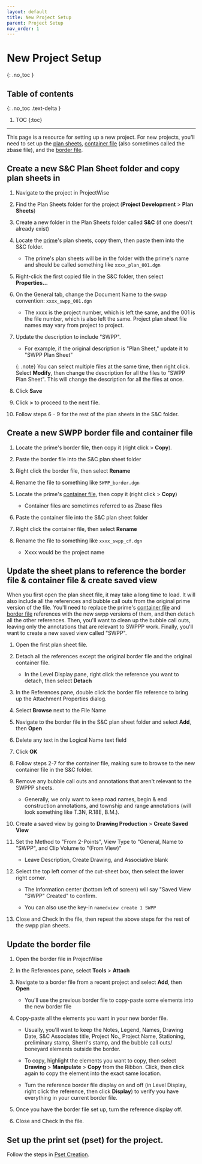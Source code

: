 ```yaml
---
layout: default
title: New Project Setup
parent: Project Setup
nav_order: 1
---
```


# New Project Setup
{: .no_toc }

## Table of contents
{: .no_toc .text-delta }

1. TOC
{:toc}

---

This page is a resource for setting up a new project. For new projects, you'll need to set up the [plan sheets], [container file] (also sometimes called the zbase file), and the [border file].

## Create a new S&C Plan Sheet folder and copy plan sheets in

1.  Navigate to the project in ProjectWise

2.  Find the Plan Sheets folder for the project (**Project Development** > **Plan Sheets**)

3.  Create a new folder in the Plan Sheets folder called **S&C** (if one doesn't already exist)

4.  Locate the [prime]'s plan sheets, copy them, then paste them into the S&C folder.

    -   The prime's plan sheets will be in the folder with the prime's name and should be called something like `xxxx_plan_001.dgn`

5.  Right-click the first copied file in the S&C folder, then select **Properties...**

6.  On the General tab, change the Document Name to the swpp convention: `xxxx_swpp_001.dgn`

    -   The xxxx is the project number, which is left the same, and the 001 is the file number, which is also left the same. Project plan sheet file names may vary from project to project.

7.  Update the description to include "SWPP".

    -   For example, if the original description is "Plan Sheet," update it to "SWPP Plan Sheet"
    
    {: .note}
    You can select multiple files at the same time, then right click. Select **Modify**, then change the description for all the files to "SWPP Plan Sheet". This will change the description for all the files at once.

8.  Click **Save**

9.  Click **>** to proceed to the next file.

10. Follow steps 6 - 9 for the rest of the plan sheets in the S&C folder.

## Create a new SWPP border file and container file

1.  Locate the prime's border file, then copy it (right click > **Copy**).

2.  Paste the border file into the S&C plan sheet folder

3.  Right click the border file, then select **Rename**

4.  Rename the file to something like `SWPP_border.dgn`

5.  Locate the prime's [container file], then copy it (right click > **Copy**)

    -   Container files are sometimes referred to as Zbase files

6.  Paste the container file into the S&C plan sheet folder

7.  Right click the container file, then select **Rename**

8.  Rename the file to something like `xxxx_swpp_cf.dgn`

    -   Xxxx would be the project name

## Update the sheet plans to reference the border file & container file & create saved view

When you first open the plan sheet file, it may take a long time to load. It will also include all the references and bubble call outs from the original prime version of the file. You'll need to replace the prime's [container file] and [border file] references with the new swpp
versions of them, and then detach all the other references. Then, you'll want to clean up the bubble call outs, leaving only the annotations that are relevant to SWPPP work. Finally, you'll want to create a new saved view called "SWPP".

1.  Open the first plan sheet file.

2.  Detach all the references except the original border file and the original container file.

    -   In the Level Display pane, right click the reference you want to detach, then select **Detach**

3.  In the References pane, double click the border file reference to bring up the Attachment Properties dialog.

4.  Select **Browse** next to the File Name

5.  Navigate to the border file in the S&C plan sheet folder and select **Add**, then **Open**

6.  Delete any text in the Logical Name text field

7.  Click **OK**

8.  Follow steps 2-7 for the container file, making sure to browse to the new container file in the S&C folder.

9.  Remove any bubble call outs and annotations that aren't relevant to the SWPPP sheets.

    -   Generally, we only want to keep road names, begin & end construction annotations, and township and range annotations (will look something like T.3N, R.18E, B.M.).

10. Create a saved view by going to **Drawing Production** > **Create Saved View**

11. Set the Method to "From 2-Points", View Type to "General, Name to "SWPP", and Clip Volume to "(From View)"

    -   Leave Description, Create Drawing, and Associative blank

12. Select the top left corner of the cut-sheet box, then select the lower right corner.

    -   The Information center (bottom left of screen) will say "Saved View "SWPP" Created" to confirm.

    -   You can also use the key-in `namedview create 1 SWPP` 

13. Close and Check In the file, then repeat the above steps for the rest of the swpp plan sheets.

## Update the border file

1.  Open the border file in ProjectWise

2.  In the References pane, select **Tools** > **Attach**

3.  Navigate to a border file from a recent project and select **Add**, then **Open**

    -   You'll use the previous border file to copy-paste some elements into the new border file

4.  Copy-paste all the elements you want in your new border file.

    -   Usually, you'll want to keep the Notes, Legend, Names, Drawing Date, S&C Associates title, Project No., Project Name, Stationing, preliminary stamp, Sherri's stamp, and the bubble call outs/ boneyard elements outside the border.

    -   To copy, highlight the elements you want to copy, then select **Drawing** > **Manipulate** > **Copy** from the Ribbon. Click, then click again to copy the element into the exact same location.

    -   Turn the reference border file display on and off (in Level Display, right click the reference, then click **Display**) to verify you have everything in your current border file.

5.  Once you have the border file set up, turn the reference display off.

6.  Close and Check In the file.

## Set up the print set (pset) for the project.

Follow the steps in [Pset Creation].

[Pset Creation]: /knowledge-base/docs/pset-creation
[plan sheets]: /knowledge-base/docs/glossary#sheet-file
[container file]: /knowledge-base/docs/glossary#container-file
[border file]:/knowledge-base/docs/glossary#border-file
[prime]: /knowledge-base/docs/glossary#prime
